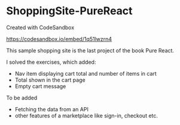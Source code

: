 # ShoppingSite-PureReact
Created with CodeSandbox

https://codesandbox.io/embed/1q51lwzrn4

This sample shopping site is the last project of the book Pure React.

I solved the exercises, which added:
 - Nav item displaying cart total and number of items in cart
 - Total shown in the cart page
 - Empty cart message
 
To be added
  - Fetching the data from an API
  - other features of a marketplace like sign-in, checkout etc.
